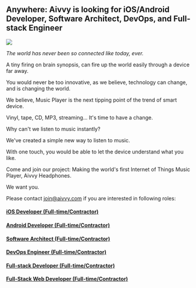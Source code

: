## Anywhere: Aivvy is looking for iOS/Android Developer, Software Architect, DevOps, and Full-stack Engineer

![](http://www.aivvy.com/img/lifestyle.jpg)

*The world has never been so connected like today, ever.*

A tiny firing on brain synopsis, can fire up the world easily through a device far away. 

You would never be too innovative, as we believe, technology can change, and is changing the world. 
 
We believe, Music Player is the next tipping point of the trend of smart device.

Vinyl, tape, CD, MP3, streaming... It's time to have a change. 

Why can't we listen to music instantly?

We've created a simple new way to listen to music. 

With one touch, you would be able to let the device understand what you like.

Come and join our project: Making the world's first Internet of Things Music Player, Aivvy Headphones. 

We want you. 



Please contact join@aivvy.com if you are interested in following roles:


#### [iOS Developer (Full-time/Contractor)](https://github.com/Doriscafe/missionaivvy/blob/master/iOS.md)
#### [Android Developer (Full-time/Contractor)](https://github.com/Doriscafe/missionaivvy/blob/master/Android.md)
#### [Software Architect (Full-time/Contractor)](https://github.com/Doriscafe/missionaivvy/blob/master/SA.md)
#### [DevOps Engineer (Full-time/Contractor)](https://github.com/Doriscafe/missionaivvy/blob/master/DevOps.md)
#### [Full-stack Developer (Full-time/Contractor)](https://github.com/Doriscafe/missionaivvy/blob/master/EC.md)
#### [Full-Stack Web Developer (Full-time/Contractor)](https://github.com/Doriscafe/missionaivvy/blob/master/FS.md)
